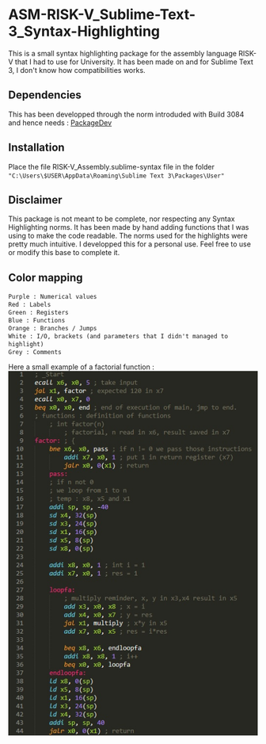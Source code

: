 # ASM-RISK-V_Sublime-Text-3_Syntax-Highlighting
This is a small syntax highlighting package for the assembly language RISK-V that I had to use for University.
It has been made on and for Sublime Text 3, I don't know how compatibilities works.

## Dependencies
This has been developped through the norm introduded with Build 3084 and hence needs : [PackageDev](https://github.com/SublimeText/PackageDev)

## Installation
Place the file RISK-V_Assembly.sublime-syntax file in the folder
`"C:\Users\$USER\AppData\Roaming\Sublime Text 3\Packages\User"`

## Disclaimer
This package is not meant to be complete, nor respecting any Syntax Highlighting norms. It has been made by hand adding functions that I was using to make the code readable. The norms used for the highlights were pretty much intuitive.
I developped this for a personal use. Feel free to use or modify this base to complete it.

## Color mapping
```
Purple : Numerical values
Red : Labels
Green : Registers
Blue : Functions
Orange : Branches / Jumps
White : I/O, brackets (and parameters that I didn't managed to highlight)
Grey : Comments
```
Here a small example of a factorial function :
![alt text](https://github.com/Neah-Ko/ASM-RISK-V_Sublime-Text-3_Syntax-Highlighting/blob/master/RISK-V_ex.jpg "RISK-V ASM Factorial")
